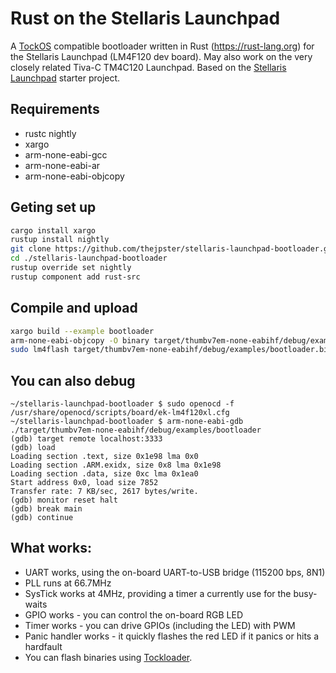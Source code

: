 # Rust on the Stellaris Launchpad

A [TockOS](https://tockos.org) compatible bootloader written in Rust (https://rust-lang.org) for the Stellaris Launchpad (LM4F120 dev board). May also work on the very closely related Tiva-C TM4C120 Launchpad. Based on the [Stellaris Launchpad](https://github.com/thejpster/stellaris-launchpad) starter project.

## Requirements

* rustc nightly
* xargo
* arm-none-eabi-gcc
* arm-none-eabi-ar
* arm-none-eabi-objcopy

## Geting set up

```bash
cargo install xargo
rustup install nightly
git clone https://github.com/thejpster/stellaris-launchpad-bootloader.git
cd ./stellaris-launchpad-bootloader
rustup override set nightly
rustup component add rust-src
```

## Compile and upload

```bash
xargo build --example bootloader
arm-none-eabi-objcopy -O binary target/thumbv7em-none-eabihf/debug/examples/bootloader target/thumbv7em-none-eabihf/debug/examples/bootloader.bin
sudo lm4flash target/thumbv7em-none-eabihf/debug/examples/bootloader.bin
```

## You can also debug

```
~/stellaris-launchpad-bootloader $ sudo openocd -f /usr/share/openocd/scripts/board/ek-lm4f120xl.cfg
~/stellaris-launchpad-bootloader $ arm-none-eabi-gdb ./target/thumbv7em-none-eabihf/debug/examples/bootloader
(gdb) target remote localhost:3333
(gdb) load
Loading section .text, size 0x1e98 lma 0x0
Loading section .ARM.exidx, size 0x8 lma 0x1e98
Loading section .data, size 0xc lma 0x1ea0
Start address 0x0, load size 7852
Transfer rate: 7 KB/sec, 2617 bytes/write.
(gdb) monitor reset halt
(gdb) break main
(gdb) continue
```

## What works:

* UART works, using the on-board UART-to-USB bridge (115200 bps, 8N1)
* PLL runs at 66.7MHz
* SysTick works at 4MHz, providing a timer a currently use for the busy-waits
* GPIO works - you can control the on-board RGB LED
* Timer works - you can drive GPIOs (including the LED) with PWM
* Panic handler works - it quickly flashes the red LED if it panics or hits a hardfault
* You can flash binaries using [Tockloader](https://www.pypi.org/project/tockloader).
